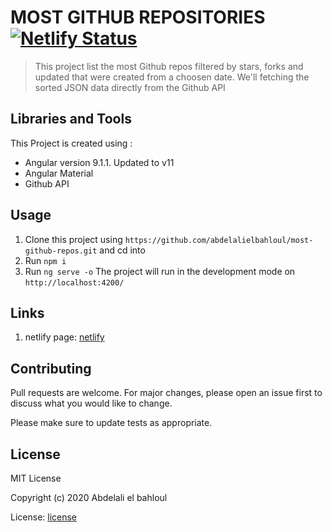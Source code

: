 # MOST GITHUB REPOSITORIES [![Netlify Status](https://api.netlify.com/api/v1/badges/3c933e35-af65-4977-bdf2-f0cc2bb55398/deploy-status)](https://app.netlify.com/sites/most-github-repos/deploys)
> This project list the most Github repos filtered by stars, forks and updated that were created from a    choosen date. We'll fetching the sorted JSON data directly from the Github API

## Libraries and Tools
This Project is created using :
+ Angular version 9.1.1. Updated to v11
+ Angular Material
+ Github API

## Usage
1. Clone this project using `https://github.com/abdelalielbahloul/most-github-repos.git` and cd into
2. Run `npm i`
3. Run `ng serve -o` The project will run in the development mode on `http://localhost:4200/`

## Links 
1. netlify page: <a href="https://most-github-repos.netlify.app/" target="_blank">netlify</a>

## Contributing
Pull requests are welcome. For major changes, please open an issue first to discuss what you would like to change.

Please make sure to update tests as appropriate.

## License
MIT License

Copyright (c) 2020 Abdelali el bahloul

License: <a href="https://github.com/abdelalielbahloul/most-github-repos/blob/master/LICENSE" target="_blank">license</a>
